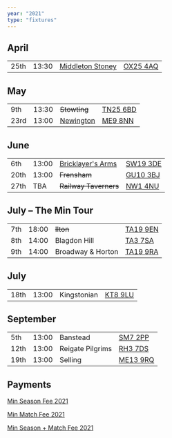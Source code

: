 ```yaml
---
year: "2021"
type: "fixtures"
---
```


## April

|  |  |  |  |
|:---|:---|:---|:---|
| 25th | 13:30 | [Middleton Stoney](/2021/middleton-stoney) | [OX25 4AQ](https://goo.gl/maps/VPaRvUceyyN7zqbF9) |

## May

|  |  |  |  |
|:---|:---|:---|:---|
| 9th | 13:30 | <del>Stowting</del> | [TN25 6BD](https://goo.gl/maps/5KNmaMe6Wb42) |
| 23rd | 13:00 | [Newington](/2021/newington) | [ME9 8NN](https://goo.gl/maps/isDA8kEwT8EKzaEw8) |

## June

|  |  |  |  |
|:---|:---|:---|:---|
| 6th | 13:00 | [Bricklayer's Arms](/2021/bricklayers-arms) | [SW19 3DE](https://goo.gl/maps/PMzZkRR9hcDF5ZGHA) |
| 20th | 13:00 | <del>Frensham</del> | [GU10 3BJ](https://goo.gl/maps/4gohPpn1stdT6fnY7) |
| 27th | TBA | <del>Railway Taverners</del> |[NW1 4NU](https://goo.gl/maps/GTPbXYynmL9W9BcE8) |

## July – The Min Tour

|  |  |  |  |
|:---|:---|:---|:---|
| 7th | 18:00 | <del>Ilton</del>  | [TA19 9EN](https://goo.gl/maps/ic4ipRMjEteck7KE9) |
| 8th | 14:00 | Blagdon Hill | [TA3 7SA](https://goo.gl/maps/H6iLZLNcja12) |
| 9th | 14:00 | Broadway & Horton | [TA19 9RA](https://goo.gl/maps/hVamJL8if6v) |

## July

|  |  |  |  |
|:---|:---|:---|:---|
| 18th | 13:00 | Kingstonian | [KT8 9LU](https://goo.gl/maps/4kwjPyThUMkyQfhe8) |

## September

|  |  |  |  |
|:---|:---|:---|:---|
| 5th | 13:00 | Banstead | [SM7 2PP](https://goo.gl/maps/nv7dov2xsYvUnRay5) |
| 12th | 13:00 | Reigate Pilgrims | [RH3 7DS](https://goo.gl/maps/APtKSjuaQ5v) |
| 19th | 13:00 | Selling | [ME13 9RQ](https://goo.gl/maps/QeLhjBkEbJr) |


## Payments

[Min Season Fee 2021](https://checkout.square.site/merchant/51RN9YGRJY6DP/checkout/T2TVD34YOANRMZOA2FO6NF3V)

[Min Match Fee 2021](https://checkout.square.site/merchant/51RN9YGRJY6DP/checkout/M2AWW7ZAQ4L6ZV7SSKAB4YXS)

[Min Season + Match Fee 2021](https://checkout.square.site/merchant/51RN9YGRJY6DP/checkout/WTCB3P2IYU6PGUJKC4MTRR5I)